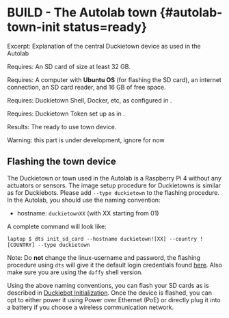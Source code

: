 # BUILD - The Autolab town {#autolab-town-init status=ready}

Excerpt: Explanation of the central Duckietown device as used in the Autolab

<div class='requirements' markdown="1">

Requires: An SD card of size at least 32 GB.

Requires: A computer with **Ubuntu OS** (for flashing the SD card), an internet connection, an SD card reader, and 16 GB of free space.

Requires: Duckietown Shell, Docker, etc, as configured in [](+opmanual_duckiebot#laptop-setup).

Requires: Duckietown Token set up as in [](+opmanual_duckiebot#dt-account).

Results: The ready to use town device.

</div>


Warning: this part is under development, ignore for now


## Flashing the town device

The Duckietown or town used in the Autolab is a Raspberry Pi 4 without any actuators or sensors. The image setup procedure for Duckietowns is similar as for Duckiebots. Please add `--type duckietown` to the flashing procedure. In the Autolab, you should use the naming convention:

* hostname: `duckietownXX` (with XX starting from 01)

A complete command will look like:

    laptop $ dts init_sd_card --hostname duckietown![XX] --country ![COUNTRY] --type duckietown

Note: Do **not** change the linux-username and password, the flashing procedure using `dts` will give it the default login credentials found [here](+opmanual_duckiebot#setup-duckiebot). Also make sure you are using the `daffy` shell version.

Using the above naming conventions, you can flash your SD cards as is described in [Duckiebot Initialization](+opmanual_duckiebot#setup-duckiebot). Once the device is flashed, you can opt to either power it using Power over Ethernet (PoE) or directly plug it into a battery if you choose a wireless communication network.
